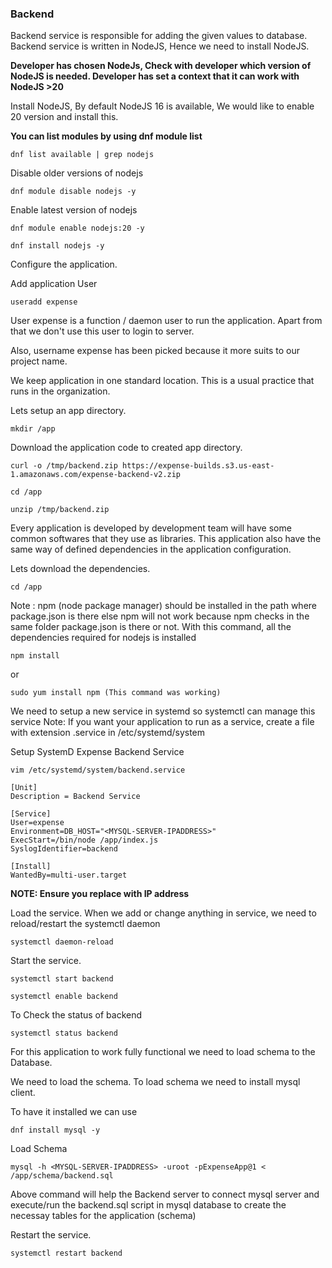 ### Backend
Backend service is responsible for adding the given values to database. Backend service is written in NodeJS, Hence we need to install NodeJS.

**Developer has chosen NodeJs, Check with developer which version of NodeJS is needed. Developer has set a context that it can work with NodeJS >20**

Install NodeJS, By default NodeJS 16 is available, We would like to enable 20 version and install this.

**You can list modules by using dnf module list**
```
dnf list available | grep nodejs
```
 Disable older versions of nodejs
```
dnf module disable nodejs -y
```
Enable latest version of nodejs
```
dnf module enable nodejs:20 -y
```

```
dnf install nodejs -y
```

Configure the application.

Add application User
```
useradd expense
```

User expense is a function / daemon user to run the application. Apart from that we don't use this user to login to server.

Also, username expense has been picked because it more suits to our project name.

We keep application in one standard location. This is a usual practice that runs in the organization.

Lets setup an app directory.

```
mkdir /app
```

Download the application code to created app directory.

```
curl -o /tmp/backend.zip https://expense-builds.s3.us-east-1.amazonaws.com/expense-backend-v2.zip
```
```
cd /app
```
```
unzip /tmp/backend.zip
```

Every application is developed by development team will have some common softwares that they use as libraries. This application also have the same way of defined dependencies in the application configuration.

Lets download the dependencies.

```
cd /app
```
Note : npm (node package manager) should be installed in the path where package.json is there else npm will not work because npm checks in the same folder package.json is there or not. With this command, all the dependencies required for nodejs is installed

```
npm install
```
or
```
sudo yum install npm (This command was working)
```

We need to setup a new service in systemd so systemctl can manage this service
  Note: If you want your application to run as a service, create a file with extension .service in /etc/systemd/system

Setup SystemD Expense Backend Service
```
vim /etc/systemd/system/backend.service
```

```
[Unit]
Description = Backend Service

[Service]
User=expense
Environment=DB_HOST="<MYSQL-SERVER-IPADDRESS>"
ExecStart=/bin/node /app/index.js
SyslogIdentifier=backend

[Install]
WantedBy=multi-user.target
```

**NOTE: Ensure you replace <MYSQL-SERVER-IPADDRESS> with IP address**

Load the service. When we add or change anything in service, we need to reload/restart the systemctl daemon

```
systemctl daemon-reload
```

Start the service.
```
systemctl start backend
```
```
systemctl enable backend
```
To Check the status of backend
```
systemctl status backend
```

For this application to work fully functional we need to load schema to the Database.

We need to load the schema. To load schema we need to install mysql client.

To have it installed we can use

```
dnf install mysql -y
```

Load Schema

```
mysql -h <MYSQL-SERVER-IPADDRESS> -uroot -pExpenseApp@1 < /app/schema/backend.sql
```
Above command will help the Backend server to connect mysql server and execute/run the backend.sql script in mysql database to create the necessay tables for the application (schema)

Restart the service.
```
systemctl restart backend
```
